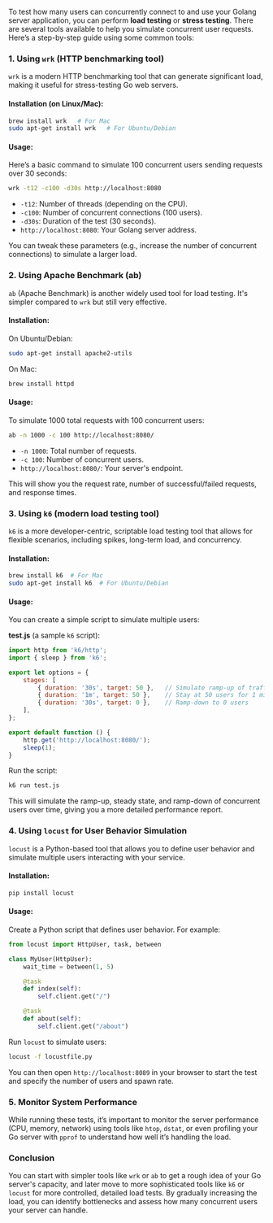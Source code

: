 To test how many users can concurrently connect to and use your Golang server application, you can perform **load testing** or **stress testing**. There are several tools available to help you simulate concurrent user requests. Here’s a step-by-step guide using some common tools:

### 1. **Using `wrk` (HTTP benchmarking tool)**

`wrk` is a modern HTTP benchmarking tool that can generate significant load, making it useful for stress-testing Go web servers.

#### Installation (on Linux/Mac):
```bash
brew install wrk   # For Mac
sudo apt-get install wrk   # For Ubuntu/Debian
```

#### Usage:

Here’s a basic command to simulate 100 concurrent users sending requests over 30 seconds:

```bash
wrk -t12 -c100 -d30s http://localhost:8080
```

- `-t12`: Number of threads (depending on the CPU).
- `-c100`: Number of concurrent connections (100 users).
- `-d30s`: Duration of the test (30 seconds).
- `http://localhost:8080`: Your Golang server address.

You can tweak these parameters (e.g., increase the number of concurrent connections) to simulate a larger load.

### 2. **Using Apache Benchmark (ab)**

`ab` (Apache Benchmark) is another widely used tool for load testing. It's simpler compared to `wrk` but still very effective.

#### Installation:
On Ubuntu/Debian:
```bash
sudo apt-get install apache2-utils
```

On Mac:
```bash
brew install httpd
```

#### Usage:

To simulate 1000 total requests with 100 concurrent users:

```bash
ab -n 1000 -c 100 http://localhost:8080/
```

- `-n 1000`: Total number of requests.
- `-c 100`: Number of concurrent users.
- `http://localhost:8080/`: Your server's endpoint.

This will show you the request rate, number of successful/failed requests, and response times.

### 3. **Using `k6` (modern load testing tool)**

`k6` is a more developer-centric, scriptable load testing tool that allows for flexible scenarios, including spikes, long-term load, and concurrency.

#### Installation:
```bash
brew install k6  # For Mac
sudo apt-get install k6  # For Ubuntu/Debian
```

#### Usage:

You can create a simple script to simulate multiple users:

**test.js** (a sample `k6` script):

```js
import http from 'k6/http';
import { sleep } from 'k6';

export let options = {
    stages: [
        { duration: '30s', target: 50 },   // Simulate ramp-up of traffic to 50 users
        { duration: '1m', target: 50 },    // Stay at 50 users for 1 minute
        { duration: '30s', target: 0 },    // Ramp-down to 0 users
    ],
};

export default function () {
    http.get('http://localhost:8080/');
    sleep(1);
}
```

Run the script:

```bash
k6 run test.js
```

This will simulate the ramp-up, steady state, and ramp-down of concurrent users over time, giving you a more detailed performance report.

### 4. **Using `locust` for User Behavior Simulation**

`locust` is a Python-based tool that allows you to define user behavior and simulate multiple users interacting with your service.

#### Installation:
```bash
pip install locust
```

#### Usage:

Create a Python script that defines user behavior. For example:

```python
from locust import HttpUser, task, between

class MyUser(HttpUser):
    wait_time = between(1, 5)

    @task
    def index(self):
        self.client.get("/")

    @task
    def about(self):
        self.client.get("/about")
```

Run `locust` to simulate users:

```bash
locust -f locustfile.py
```

You can then open `http://localhost:8089` in your browser to start the test and specify the number of users and spawn rate.

### 5. **Monitor System Performance**
While running these tests, it’s important to monitor the server performance (CPU, memory, network) using tools like `htop`, `dstat`, or even profiling your Go server with `pprof` to understand how well it’s handling the load.

### Conclusion
You can start with simpler tools like `wrk` or `ab` to get a rough idea of your Go server's capacity, and later move to more sophisticated tools like `k6` or `locust` for more controlled, detailed load tests. By gradually increasing the load, you can identify bottlenecks and assess how many concurrent users your server can handle.